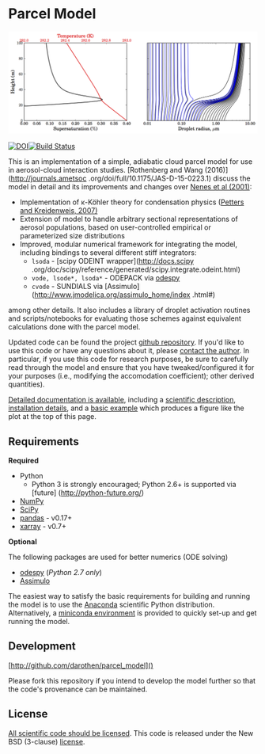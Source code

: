 Parcel Model
============

![sample parcel model run](doc/figs/model_example.png)

[![DOI](https://zenodo.org/badge/doi/10.5281/zenodo.16031.svg)](http://dx.doi.org/10.5281/zenodo.16031)[![Build Status](https://travis-ci.org/darothen/parcel_model.svg?branch=master)](https://travis-ci.org/darothen/parcel_model)

This is an implementation of a simple, adiabatic cloud parcel model for use in 
aerosol-cloud interaction studies. [Rothenberg and Wang (2016)](http://journals.ametsoc
.org/doi/full/10.1175/JAS-D-15-0223.1) discuss the model in detail and its improvements
 and changes over [Nenes et al (2001)][nenes2001]:

* Implementation of κ-Köhler theory for condensation physics ([Petters and 
Kreidenweis, 2007)][pk2007]
* Extension of model to handle arbitrary sectional representations of aerosol 
populations, based on user-controlled empirical or parameterized size distributions
* Improved, modular numerical framework for integrating the model, including bindings 
to several different stiff integrators:
    - `lsoda` - [scipy ODEINT wrapper](http://docs.scipy
    .org/doc/scipy/reference/generated/scipy.integrate.odeint.html)
    - `vode, lsode*, lsoda*` - ODEPACK via [odespy][hplgit]
    - `cvode` - SUNDIALS via [Assimulo](http://www.jmodelica.org/assimulo_home/index
    .html#)

among other details. It also includes a library of droplet activation routines and scripts/notebooks for evaluating those schemes against equivalent calculations done with the parcel model.

Updated code can be found the project [github repository](https://github.com/darothen/parcel_model). If you'd like to use this code or have any questions about it, please [contact the author][author_email]. In particular, if you use this code for research purposes, be sure to carefully read through the model and ensure that you have tweaked/configured it for your purposes (i.e., modifying the accomodation coefficient); other derived quantities). 

[Detailed documentation is available](http://mit.edu/~darothen/parcel_model/), including a [scientific description](http://mit.edu/~darothen/parcel_model/sci_descr.html), [installation details](http://mit.edu/~darothen/parcel_model/install.html), and a [basic example](http://mit.edu/~darothen/parcel_model/examples/basic_run.html) which produces a figure like the plot at the top of this page. 

Requirements
------------

**Required**

* Python
    + Python 3 is strongly encouraged; Python 2.6+ is supported via [future]
    (http://python-future.org/)
* [NumPy](http://www.numpy.org)
* [SciPy](http://www.scipy.org)
* [pandas](http://pandas.pydata.org) - v0.17+
* [xarray](http://xarray.pydata.org/en/stable/) - v0.7+

**Optional**

The following packages are used for better numerics (ODE solving)

* [odespy](http://hplgit.github.io/odespy/doc/web/index.html) (*Python 2.7 only*)
* [Assimulo](http://www.jmodelica.org/assimulo)

The easiest way to satisfy the basic requirements for building and running the model is
 to use the [Anaconda](http://continuum.io/downloads) scientific Python distribution. 
 Alternatively, a [miniconda environment](http://conda.pydata.org/docs/using/envs.html)
  is provided to quickly set-up and get running the model.

Development
-----------

[http://github.com/darothen/parcel_model]()

Please fork this repository if you intend to develop the model further so that the 
code's provenance can be maintained.

License
-------

[All scientific code should be licensed](http://www.astrobetter.com/the-whys-and-hows-of-licensing-scientific-code/). This code is released under the New BSD (3-clause) [license](LICENSE.md).

[author_email]: mailto:darothen@mit.edu
[nenes2001]: http://nenes.eas.gatech.edu/Preprints/KinLimitations_TellusPP.pdf
[pk2007]: http://www.atmos-chem-phys.net/7/1961/2007/acp-7-1961-2007.html
[hplgit]: https://github.com/hplgit/odespy